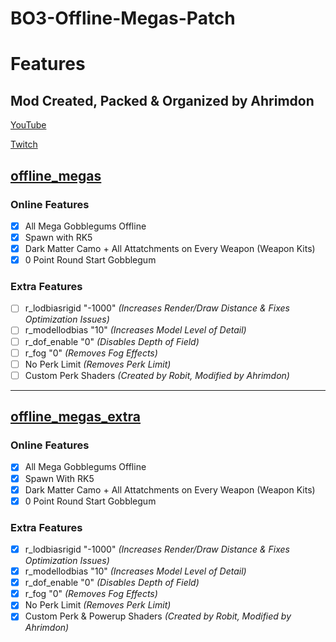 # BO3-Offline-Megas-Patch

# Features

## **Mod Created, Packed & Organized by Ahrimdon**

[YouTube](https://youtube.com/@thahrimdon)

[Twitch](https://www.twitch.tv/thahrimdon)

## <u>offline_megas</u>

### Online Features
- [X] All Mega Gobblegums Offline
- [X] Spawn with RK5
- [X] Dark Matter Camo + All Attatchments on Every Weapon (Weapon Kits)
- [X] 0 Point Round Start Gobblegum

### Extra Features
- [ ] r_lodbiasrigid "-1000" *(Increases Render/Draw Distance & Fixes Optimization Issues)*
- [ ] r_modellodbias "10" *(Increases Model Level of Detail)*
- [ ] r_dof_enable "0" *(Disables Depth of Field)*
- [ ] r_fog "0" *(Removes Fog Effects)*
- [ ] No Perk Limit *(Removes Perk Limit)*
- [ ] Custom Perk Shaders *(Created by Robit, Modified by Ahrimdon)*

---

## <u>offline_megas_extra</u>

### Online Features
- [X] All Mega Gobblegums Offline
- [X] Spawn With RK5
- [X] Dark Matter Camo + All Attatchments on Every Weapon (Weapon Kits)
- [X] 0 Point Round Start Gobblegum

### Extra Features
- [X] r_lodbiasrigid "-1000" *(Increases Render/Draw Distance & Fixes Optimization Issues)*
- [X] r_modellodbias "10" *(Increases Model Level of Detail)*
- [X] r_dof_enable "0" *(Disables Depth of Field)*
- [X] r_fog "0" *(Removes Fog Effects)*
- [X] No Perk Limit *(Removes Perk Limit)*
- [X] Custom Perk & Powerup Shaders *(Created by Robit, Modified by Ahrimdon)*
